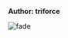 <b>Author: triforce</b><br>

![fade](https://github.com/yuankong666/Ultimate-RAT-Collection/assets/128066597/9f72e0d7-826c-43b4-adf0-4daf987d8f78)
